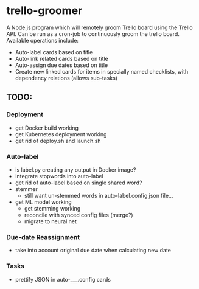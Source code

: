 # trello-groomer
A Node.js program which will remotely groom Trello board using the Trello API. Can be run as a cron-job to continuously groom the trello board. Available operations include:
 * Auto-label cards based on title
 * Auto-link related cards based on title
 * Auto-assign due dates based on title
 * Create new linked cards for items in specially named checklists, with dependency relations (allows sub-tasks)

## TODO:
### Deployment
* get Docker build working
* get Kubernetes deployment working
* get rid of deploy.sh and launch.sh
### Auto-label
* is label.py creating any output in Docker image?
* integrate stopwords into auto-label
* get rid of auto-label based on single shared word?
* stemmer
    * still want un-stemmed words in auto-label.config.json file...
* get ML model working
    * get stemming working
    * reconcile with synced config files (merge?)
    * migrate to neural net
### Due-date Reassignment
* take into account original due date when calculating new date
### Tasks
* prettify JSON in auto-___.config cards